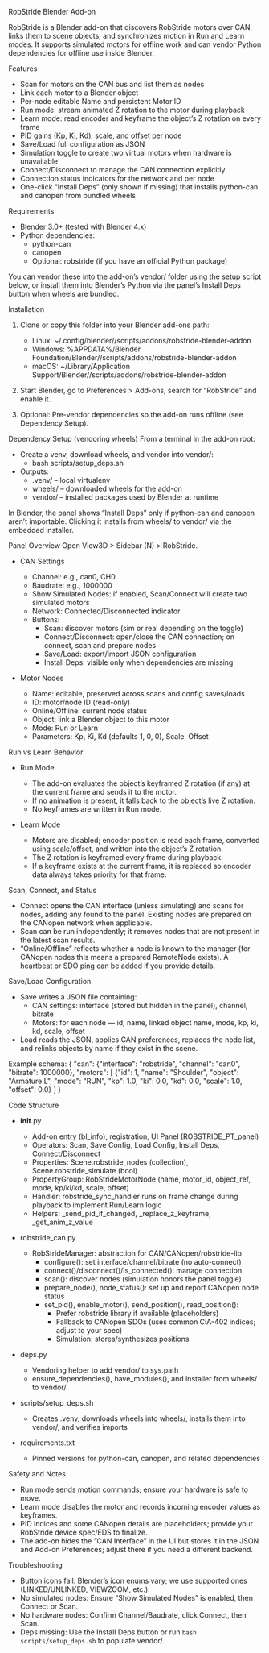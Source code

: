 RobStride Blender Add-on

RobStride is a Blender add-on that discovers RobStride motors over CAN, links them to scene objects, and synchronizes motion in Run and Learn modes. It supports simulated motors for offline work and can vendor Python dependencies for offline use inside Blender.

Features
- Scan for motors on the CAN bus and list them as nodes
- Link each motor to a Blender object
- Per-node editable Name and persistent Motor ID
- Run mode: stream animated Z rotation to the motor during playback
- Learn mode: read encoder and keyframe the object’s Z rotation on every frame
- PID gains (Kp, Ki, Kd), scale, and offset per node
- Save/Load full configuration as JSON
- Simulation toggle to create two virtual motors when hardware is unavailable
- Connect/Disconnect to manage the CAN connection explicitly
- Connection status indicators for the network and per node
- One-click “Install Deps” (only shown if missing) that installs python-can and canopen from bundled wheels

Requirements
- Blender 3.0+ (tested with Blender 4.x)
- Python dependencies:
  - python-can
  - canopen
  - Optional: robstride (if you have an official Python package)

You can vendor these into the add-on’s vendor/ folder using the setup script below, or install them into Blender’s Python via the panel’s Install Deps button when wheels are bundled.

Installation
1) Clone or copy this folder into your Blender add-ons path:
   - Linux: ~/.config/blender/<version>/scripts/addons/robstride-blender-addon
   - Windows: %APPDATA%/Blender Foundation/Blender/<version>/scripts/addons/robstride-blender-addon
   - macOS: ~/Library/Application Support/Blender/<version>/scripts/addons/robstride-blender-addon

2) Start Blender, go to Preferences > Add-ons, search for “RobStride” and enable it.

3) Optional: Pre-vendor dependencies so the add-on runs offline (see Dependency Setup).

Dependency Setup (vendoring wheels)
From a terminal in the add-on root:

- Create a venv, download wheels, and vendor into vendor/:
  - bash scripts/setup_deps.sh
- Outputs:
  - .venv/ – local virtualenv
  - wheels/ – downloaded wheels for the add-on
  - vendor/ – installed packages used by Blender at runtime

In Blender, the panel shows “Install Deps” only if python-can and canopen aren’t importable. Clicking it installs from wheels/ to vendor/ via the embedded installer.

Panel Overview
Open View3D > Sidebar (N) > RobStride.

- CAN Settings
  - Channel: e.g., can0, CH0
  - Baudrate: e.g., 1000000
  - Show Simulated Nodes: if enabled, Scan/Connect will create two simulated motors
  - Network: Connected/Disconnected indicator
  - Buttons:
    - Scan: discover motors (sim or real depending on the toggle)
    - Connect/Disconnect: open/close the CAN connection; on connect, scan and prepare nodes
    - Save/Load: export/import JSON configuration
    - Install Deps: visible only when dependencies are missing

- Motor Nodes
  - Name: editable, preserved across scans and config saves/loads
  - ID: motor/node ID (read-only)
  - Online/Offline: current node status
  - Object: link a Blender object to this motor
  - Mode: Run or Learn
  - Parameters: Kp, Ki, Kd (defaults 1, 0, 0), Scale, Offset

Run vs Learn Behavior
- Run Mode
  - The add-on evaluates the object’s keyframed Z rotation (if any) at the current frame and sends it to the motor.
  - If no animation is present, it falls back to the object’s live Z rotation.
  - No keyframes are written in Run mode.

- Learn Mode
  - Motors are disabled; encoder position is read each frame, converted using scale/offset, and written into the object’s Z rotation.
  - The Z rotation is keyframed every frame during playback.
  - If a keyframe exists at the current frame, it is replaced so encoder data always takes priority for that frame.

Scan, Connect, and Status
- Connect opens the CAN interface (unless simulating) and scans for nodes, adding any found to the panel. Existing nodes are prepared on the CANopen network when applicable.
- Scan can be run independently; it removes nodes that are not present in the latest scan results.
- “Online/Offline” reflects whether a node is known to the manager (for CANopen nodes this means a prepared RemoteNode exists). A heartbeat or SDO ping can be added if you provide details.

Save/Load Configuration
- Save writes a JSON file containing:
  - CAN settings: interface (stored but hidden in the panel), channel, bitrate
  - Motors: for each node — id, name, linked object name, mode, kp, ki, kd, scale, offset
- Load reads the JSON, applies CAN preferences, replaces the node list, and relinks objects by name if they exist in the scene.

Example schema:
{
  "can": {"interface": "robstride", "channel": "can0", "bitrate": 1000000},
  "motors": [
    {"id": 1, "name": "Shoulder", "object": "Armature.L", "mode": "RUN",
     "kp": 1.0, "ki": 0.0, "kd": 0.0, "scale": 1.0, "offset": 0.0}
  ]
}

Code Structure
- __init__.py
  - Add-on entry (bl_info), registration, UI Panel (ROBSTRIDE_PT_panel)
  - Operators: Scan, Save Config, Load Config, Install Deps, Connect/Disconnect
  - Properties: Scene.robstride_nodes (collection), Scene.robstride_simulate (bool)
  - PropertyGroup: RobStrideMotorNode (name, motor_id, object_ref, mode, kp/ki/kd, scale, offset)
  - Handler: robstride_sync_handler runs on frame change during playback to implement Run/Learn logic
  - Helpers: _send_pid_if_changed, _replace_z_keyframe, _get_anim_z_value

- robstride_can.py
  - RobStrideManager: abstraction for CAN/CANopen/robstride-lib
    - configure(): set interface/channel/bitrate (no auto-connect)
    - connect()/disconnect()/is_connected(): manage connection
    - scan(): discover nodes (simulation honors the panel toggle)
    - prepare_node(), node_status(): set up and report CANopen node status
    - set_pid(), enable_motor(), send_position(), read_position():
      - Prefer robstride library if available (placeholders)
      - Fallback to CANopen SDOs (uses common CiA-402 indices; adjust to your spec)
      - Simulation: stores/synthesizes positions

- deps.py
  - Vendoring helper to add vendor/ to sys.path
  - ensure_dependencies(), have_modules(), and installer from wheels/ to vendor/

- scripts/setup_deps.sh
  - Creates .venv, downloads wheels into wheels/, installs them into vendor/, and verifies imports

- requirements.txt
  - Pinned versions for python-can, canopen, and related dependencies

Safety and Notes
- Run mode sends motion commands; ensure your hardware is safe to move.
- Learn mode disables the motor and records incoming encoder values as keyframes.
- PID indices and some CANopen details are placeholders; provide your RobStride device spec/EDS to finalize.
- The add-on hides the “CAN Interface” in the UI but stores it in the JSON and Add-on Preferences; adjust there if you need a different backend.

Troubleshooting
- Button icons fail: Blender’s icon enums vary; we use supported ones (LINKED/UNLINKED, VIEWZOOM, etc.).
- No simulated nodes: Ensure “Show Simulated Nodes” is enabled, then Connect or Scan.
- No hardware nodes: Confirm Channel/Baudrate, click Connect, then Scan.
- Deps missing: Use the Install Deps button or run `bash scripts/setup_deps.sh` to populate vendor/.

